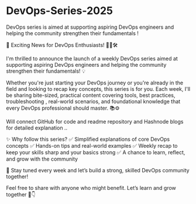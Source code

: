 # DevOps-Series-2025
DevOps series is aimed at supporting aspiring DevOps engineers and helping the community strengthen their fundamentals !

🚀 Exciting News for DevOps Enthusiasts! 🧑‍💻🛠️

I'm thrilled to announce the launch of a weekly DevOps series aimed at supporting aspiring DevOps engineers and helping the community strengthen their fundamentals! 💡

Whether you're just starting your DevOps journey or you're already in the field and looking to recap key concepts, this series is for you. Each week, I'll be sharing bite-sized, practical content covering tools, best practices, troubleshooting , real-world scenarios, and foundational knowledge that every DevOps professional should master. 📚⚙️

Will connect GitHub for code and readme repository and Hashnode blogs for detailed explanation ..

✨ Why follow this series?
 ✅ Simplified explanations of core DevOps concepts
 ✅ Hands-on tips and real-world examples
 ✅ Weekly recap to keep your skills sharp and your basics strong
 ✅ A chance to learn, reflect, and grow with the community

🔁 Stay tuned every week and let’s build a strong, skilled DevOps community together!

Feel free to share with anyone who might benefit. Let’s learn and grow together 💬👇
